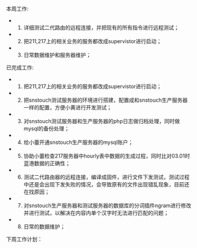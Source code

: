 本周工作:

* 1. 详细测试二代路由的远程连接，并把现有的所有指令进行远程测试；
* 2. 把211,217上的相关业务的服务都改成supervistor进行启动；
* 3. 日常数据维护和服务器维护；

已完成工作:

* 1. 把211,217上的相关业务的服务都改成supervistor进行启动；
* 2. 把snstouch测试服务器的环境进行搭建，配置成和snstouch生产服务器一样的配置，方便小黄进行开发测试；
* 3. 对snstouch测试服务器和生产服务器的php日志做归档处理，同时做mysql的备份处理；
* 4. 给小蕾开通snstouch生产服务器的mysql账户；
* 5. 协助小蕾检查217服务器中hourly表中数据的生成过程，同时比对03.01时蓝港数据的正确性；
* 6. 测试二代路由器的远程连接，编译成固件，进行文件下发测试，测试过程中还是会出现下发失败的情况，会导致原有的文件出现错乱现象，目前还在找原因；
* 7. 对snstouch生产服务器和测试服务器的数据库的分词插件ngram进行修改并进行测试，以解决在内容内单个汉字时无法进行匹配的问题；
* 8. 日常的数据维护；

下周工作计划：